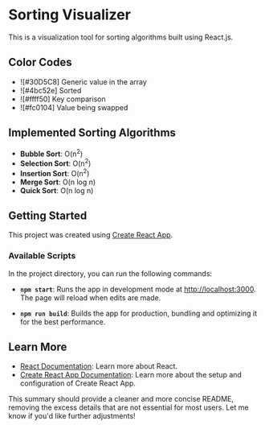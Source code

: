 # Sorting Visualizer

This is a visualization tool for sorting algorithms built using React.js.

## Color Codes

- ![#30D5C8] Generic value in the array  
- ![#4bc52e] Sorted  
- ![#ffff50] Key comparison  
- ![#fc0104] Value being swapped  

## Implemented Sorting Algorithms

- **Bubble Sort**: O(n<sup>2</sup>)
- **Selection Sort**: O(n<sup>2</sup>)
- **Insertion Sort**: O(n<sup>2</sup>)
- **Merge Sort**: O(n log n)
- **Quick Sort**: O(n log n)

## Getting Started

This project was created using [Create React App](https://github.com/facebook/create-react-app).

### Available Scripts

In the project directory, you can run the following commands:

- **`npm start`**: Runs the app in development mode at [http://localhost:3000](http://localhost:3000). The page will reload when edits are made.
  
- **`npm run build`**: Builds the app for production, bundling and optimizing it for the best performance.

## Learn More

- [React Documentation](https://reactjs.org/): Learn more about React.
- [Create React App Documentation](https://facebook.github.io/create-react-app/docs/getting-started): Learn more about the setup and configuration of Create React App.

This summary should provide a cleaner and more concise README, removing the excess details that are not essential for most users. Let me know if you'd like further adjustments!
